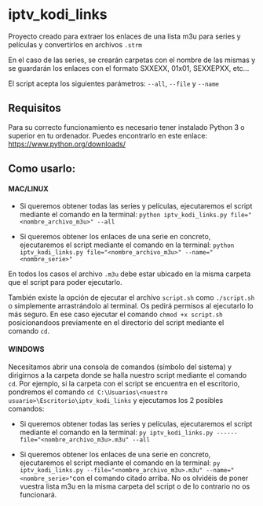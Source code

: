 # iptv_kodi_links


Proyecto creado para extraer los enlaces de una lista m3u para series y películas y convertirlos en archivos `.strm`

En el caso de las series, se crearán carpetas con el nombre de las mismas y se guardarán los enlaces con el formato SXXEXX, 01x01, SEXXEPXX, etc...

El script acepta los siguientes parámetros: `--all`, `--file` y `--name`

## Requisitos

Para su correcto funcionamiento es necesario tener instalado Python 3 o superior en tu ordenador.
Puedes encontrarlo en este enlace: https://www.python.org/downloads/

## Como usarlo:

#### MAC/LINUX

- Si queremos obtener todas las series y películas, ejecutaremos el script mediante el comando en la terminal: `python iptv_kodi_links.py file="<nombre_archivo_m3u>" --all`

- Si queremos obtener los enlaces de una serie en concreto, ejecutaremos el script mediante el comando en la terminal: `python iptv_kodi_links.py file="<nombre_archivo_m3u>" --name="<nombre_serie>"`

En todos los casos el archivo `.m3u` debe estar ubicado en la misma carpeta que el script para poder ejecutarlo.

También existe la opción de ejecutar el archivo `script.sh` como `./script.sh` o simplemente arrastrándolo al terminal. Os pedirá permisos al ejecutarlo lo más seguro. En ese caso ejecutar el comando `chmod +x script.sh` posicionandoos previamente en el directorio del script mediante el comando `cd`.

#### WINDOWS

Necesitamos abrir una consola de comandos (símbolo del sistema) y dirigirnos a la carpeta donde se halla nuestro script mediante el comando `cd`. Por ejemplo, si la carpeta con el script se encuentra en el escritorio, pondremos el comando `cd C:\Usuarios\<nuestro usuario>\Escritorio\iptv_kodi_links` y ejecutamos los 2 posibles comandos:

- Si queremos obtener todas las series y películas, ejecutaremos el script mediante el comando en la terminal: `py iptv_kodi_links.py ------file="<nombre_archivo_m3u>.m3u" --all`

- Si queremos obtener los enlaces de una serie en concreto, ejecutaremos el script mediante el comando en la terminal: `py iptv_kodi_links.py --file="<nombre_archivo_m3u>.m3u" --name="<nombre_serie>"`con el comando citado arriba. No os olvidéis de poner vuestra lista m3u en la misma carpeta del script o de lo contrario no os funcionará.
